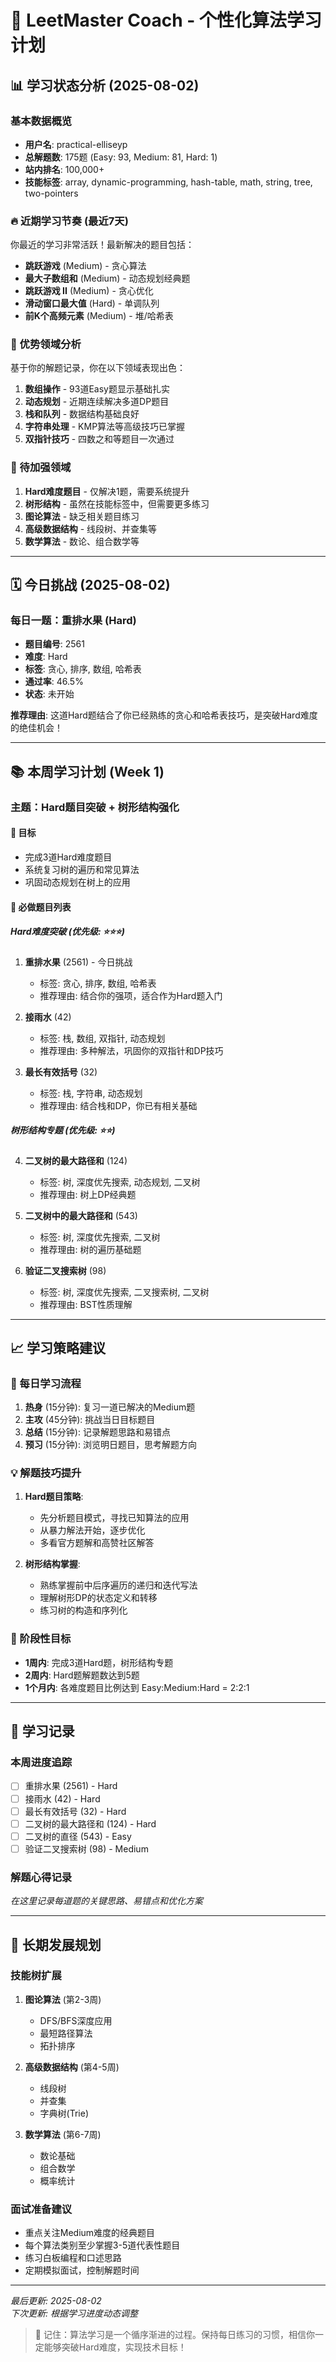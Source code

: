 # 🎯 LeetMaster Coach - 个性化算法学习计划

## 📊 学习状态分析 (2025-08-02)

### 基本数据概览
- **用户名**: practical-elliseyp
- **总解题数**: 175题 (Easy: 93, Medium: 81, Hard: 1)
- **站内排名**: 100,000+
- **技能标签**: array, dynamic-programming, hash-table, math, string, tree, two-pointers

### 🔥 近期学习节奏 (最近7天)
你最近的学习非常活跃！最新解决的题目包括：
- **跳跃游戏** (Medium) - 贪心算法
- **最大子数组和** (Medium) - 动态规划经典题
- **跳跃游戏 II** (Medium) - 贪心优化
- **滑动窗口最大值** (Hard) - 单调队列
- **前K个高频元素** (Medium) - 堆/哈希表

### 💪 优势领域分析
基于你的解题记录，你在以下领域表现出色：
1. **数组操作** - 93道Easy题显示基础扎实
2. **动态规划** - 近期连续解决多道DP题目
3. **栈和队列** - 数据结构基础良好
4. **字符串处理** - KMP算法等高级技巧已掌握
5. **双指针技巧** - 四数之和等题目一次通过

### 🎯 待加强领域
1. **Hard难度题目** - 仅解决1题，需要系统提升
2. **树形结构** - 虽然在技能标签中，但需要更多练习
3. **图论算法** - 缺乏相关题目练习
4. **高级数据结构** - 线段树、并查集等
5. **数学算法** - 数论、组合数学等

---

## 🗓️ 今日挑战 (2025-08-02)

### 每日一题：重排水果 (Hard)
- **题目编号**: 2561
- **难度**: Hard
- **标签**: 贪心, 排序, 数组, 哈希表
- **通过率**: 46.5%
- **状态**: 未开始

**推荐理由**: 这道Hard题结合了你已经熟练的贪心和哈希表技巧，是突破Hard难度的绝佳机会！

---

## 📚 本周学习计划 (Week 1)

### 主题：Hard题目突破 + 树形结构强化

#### 🎯 目标
- 完成3道Hard难度题目
- 系统复习树的遍历和常见算法
- 巩固动态规划在树上的应用

#### 📝 必做题目列表

##### Hard难度突破 (优先级: ⭐⭐⭐)
1. **重排水果** (2561) - 今日挑战
   - 标签: 贪心, 排序, 数组, 哈希表
   - 推荐理由: 结合你的强项，适合作为Hard题入门

2. **接雨水** (42)
   - 标签: 栈, 数组, 双指针, 动态规划
   - 推荐理由: 多种解法，巩固你的双指针和DP技巧

3. **最长有效括号** (32)
   - 标签: 栈, 字符串, 动态规划
   - 推荐理由: 结合栈和DP，你已有相关基础

##### 树形结构专题 (优先级: ⭐⭐)
4. **二叉树的最大路径和** (124)
   - 标签: 树, 深度优先搜索, 动态规划, 二叉树
   - 推荐理由: 树上DP经典题

5. **二叉树中的最大路径和** (543)
   - 标签: 树, 深度优先搜索, 二叉树
   - 推荐理由: 树的遍历基础题

6. **验证二叉搜索树** (98)
   - 标签: 树, 深度优先搜索, 二叉搜索树, 二叉树
   - 推荐理由: BST性质理解

---

## 📈 学习策略建议

### 🔄 每日学习流程
1. **热身** (15分钟): 复习一道已解决的Medium题
2. **主攻** (45分钟): 挑战当日目标题目
3. **总结** (15分钟): 记录解题思路和易错点
4. **预习** (15分钟): 浏览明日题目，思考解题方向

### 💡 解题技巧提升
1. **Hard题目策略**:
   - 先分析题目模式，寻找已知算法的应用
   - 从暴力解法开始，逐步优化
   - 多看官方题解和高赞社区解答

2. **树形结构掌握**:
   - 熟练掌握前中后序遍历的递归和迭代写法
   - 理解树形DP的状态定义和转移
   - 练习树的构造和序列化

### 🎯 阶段性目标
- **1周内**: 完成3道Hard题，树形结构专题
- **2周内**: Hard题解题数达到5题
- **1个月内**: 各难度题目比例达到 Easy:Medium:Hard = 2:2:1

---

## 📝 学习记录

### 本周进度追踪
- [ ] 重排水果 (2561) - Hard
- [ ] 接雨水 (42) - Hard  
- [ ] 最长有效括号 (32) - Hard
- [ ] 二叉树的最大路径和 (124) - Hard
- [ ] 二叉树的直径 (543) - Easy
- [ ] 验证二叉搜索树 (98) - Medium

### 解题心得记录
*在这里记录每道题的关键思路、易错点和优化方案*

---

## 🚀 长期发展规划

### 技能树扩展
1. **图论算法** (第2-3周)
   - DFS/BFS深度应用
   - 最短路径算法
   - 拓扑排序

2. **高级数据结构** (第4-5周)
   - 线段树
   - 并查集
   - 字典树(Trie)

3. **数学算法** (第6-7周)
   - 数论基础
   - 组合数学
   - 概率统计

### 面试准备建议
- 重点关注Medium难度的经典题目
- 每个算法类别至少掌握3-5道代表性题目
- 练习白板编程和口述思路
- 定期模拟面试，控制解题时间

---

*最后更新: 2025-08-02*  
*下次更新: 根据学习进度动态调整*

> 💪 记住：算法学习是一个循序渐进的过程。保持每日练习的习惯，相信你一定能够突破Hard难度，实现技术目标！